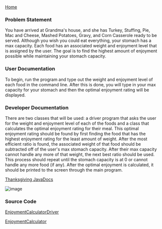 [Home](https://github.com/mstensby)

### Problem Statement
You have arrived at Grandma's house, and she has Turkey, Stuffing, Pie, Mac and Cheese, Mashed Potatoes, Gravy, and Corn Casserole ready to be served. Although you wish you could eat everything, your stomach has a max capacity. Each food has an associated weight and enjoyment level that is assigned by the user. The goal is to find the highest amount of enjoyment possible while maintaining your stomach capacity.

### User Documentation
To begin, run the program and type out the weight and enjoyment level of each food in the command line. After this is done, you will type in your max capacity for your stomach and then the optimal enjoyment rating will be displayed. 

### Developer Documentation
There are two classes that will be used: a driver program that asks the user for the weight and enjoyment level of each of the foods and a class that calculates the optimal enjoyment rating for their meal. This optimal enjoyment rating should be found by first finding the food that has the highest enjoyment rating for the least amount of weight. After the most efficient ratio is found, the associated weight of that food should be subtracted off of the user's max stomach capacity. After their max capacity cannot handle any more of that weight, the next best ratio should be used. This process should repeat until the stomach capacity is at 0 or cannot handle any more food (if any).  After the optimal enjoyment is calculated, it should be printed to the screen through the main program. 

[Thanksgiving JavaDocs](http://localhost:8000/mstensby/oral_exam2/AdvancedTopics2/doc/package-summary.html)

![image](https://github.com/mstensby/SWD-Projects/assets/156954799/48d814ea-df16-4f56-b04c-b81d58e39620)


### Source Code

[EnjoymentCalculatorDriver](https://class-git.engineering.uiowa.edu/swd2023fall/mstensby/-/blob/main/oral_exam2/AdvancedTopics2/src/EnjoymentCalculatorDriver.java)

[EnjoymentCalculator](https://class-git.engineering.uiowa.edu/swd2023fall/mstensby/-/blob/main/oral_exam2/AdvancedTopics2/src/EnjoymentCalculator.java)

